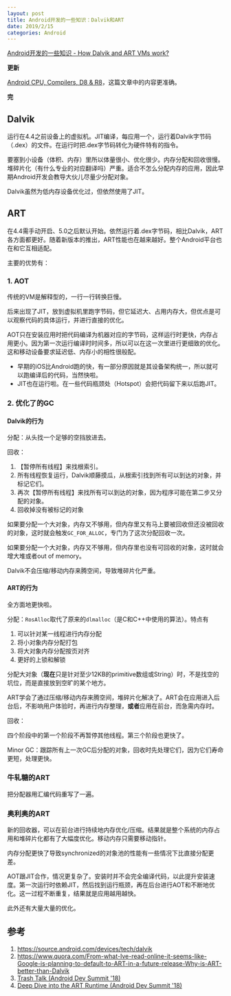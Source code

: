 ```yaml
---
layout: post
title: Android开发的一些知识：Dalvik和ART
date: 2019/2/15
categories: Android
---
```


[Android开发的一些知识 - How Dalvik and ART VMs work?](https://github.com/DeweyReed/site/blob/master/source/_posts/android-requirements.md)

<!--more-->

**更新**

[Android CPU, Compilers, D8 & R8](https://proandroiddev.com/android-cpu-compilers-d8-r8-a3aa2bfbc109)，这篇文章中的内容更准确。

**完**

## Dalvik

运行在4.4之前设备上的虚拟机。JIT编译，每应用一个，运行着Dalvik字节码（.dex）的文件。在运行时把.dex字节码转化为硬件特有的指令。

要塞到小设备（体积、内存）里所以体量很小、优化很少。内存分配和回收很慢。堆碎片化（有什么专业的对应翻译吗）严重。适合不怎么分配内存的应用，因此早期Android开发会教导大伙儿尽量少分配对象。

Dalvik虽然为低内存设备优化过，但依然使用了JIT。

## ART

在4.4需手动开启、5.0之后默认开始。依然运行着.dex字节码，相比Dalvik，ART各方面都更好。随着新版本的推出，ART性能也在越来越好。整个Android平台也在和它互相适配。

主要的优势有：

### 1. AOT

传统的VM是解释型的，一行一行转换巨慢。

后来出现了JIT，放到虚拟机里跑字节码，但它延迟大、占用内存大，但优点是可以观察代码的具体运行，并进行直接的优化。

AOT只在安装应用时把代码编译为机器对应的字节码，这样运行时更快，内存占用更小。因为第一次运行编译时时间多，所以可以在这一次里进行更细致的优化。这和移动设备要求延迟低、内存小的相性很般配。

- 早期的iOS比Android跑的快，有一部分原因就是其设备架构统一，所以就可以跑编译后的代码，当然快啦。
- JIT也在运行啦。在一些代码瓶颈处（Hotspot）会把代码留下来以后跑JIT。

### 2. 优化了的GC

#### Dalvik的行为

分配：从头找一个足够的空挡放进去。

回收：

1. 【暂停所有线程】来找根索引。
1. 所有线程恢复运行，Dalvik顺藤摸瓜，从根索引找到所有可以到达的对象，并标记它们。
1. 再次【暂停所有线程】来找所有可以到达的对象，因为程序可能在第二步又分配的对象。
1. 回收掉没有被标记的对象

如果要分配一个大对象，内存又不够用，但内存里又有马上要被回收但还没被回收的对象，这时就会触发`GC_FOR_ALLOC`，专门为了这次分配回收一次。

如果要分配一个大对象，内存又不够用，但内存里也没有可回收的对象，这时就会增大堆或者out of memory。

Dalvik不会压缩/移动内存来腾空间，导致堆碎片化严重。

#### ART的行为

全方面地更快啦。

分配：`RosAlloc`取代了原来的`dlmalloc`（是C和C++中使用的算法）。特点有

1. 可以针对某一线程进行内存分配
1. 将小对象内存分配打包
1. 将大对象内存分配按页对齐
1. 更好的上锁和解锁

分配大对象（**现在**只是针对至少12KB的primitive数组或String）时，不是找空的坑位，而是直接放到空旷的某个地方。

ART学会了通过压缩/移动内存来腾空间，堆碎片化解决了。ART会在应用进入后台后，不影响用户体验时，再进行内存整理，**或者**应用在前台，而急需内存时。

回收：

四个阶段中的第一个阶段不再暂停其他线程。第三个阶段也更快了。

Minor GC：跟踪所有上一次GC后分配的对象，回收时先处理它们，因为它们寿命更短，处理更快。

### 牛轧糖的ART

把分配器用汇编代码重写了一遍。

### 奥利奥的ART

新的回收器，可以在前台进行持续地内存优化/压缩。结果就是整个系统的内存占用和堆碎片化都有了大幅度优化。移动内存只需要移动指针。

内存分配更快了导致synchronized的对象池的性能有一些情况下比直接分配更差。

AOT跟JIT合作，情况更复杂了。安装时并不会完全编译代码，以此提升安装速度。第一次运行时依赖JIT，然后找到运行瓶颈，再在后台进行AOT和不断地优化。这一过程不断重复，结果就是应用越用越快。

此外还有大量大量的优化。

## 参考

1. <https://source.android.com/devices/tech/dalvik>
1. <https://www.quora.com/From-what-Ive-read-online-it-seems-like-Google-is-planning-to-default-to-ART-in-a-future-release-Why-is-ART-better-than-Dalvik>
1. [Trash Talk (Android Dev Summit '18)](https://www.youtube.com/watch?v=Zc4JP8kNGmQ)
1. [Deep Dive into the ART Runtime (Android Dev Summit '18)](https://www.youtube.com/watch?v=vU7Rhcl9x5o)
